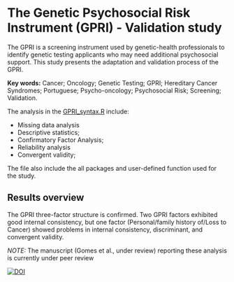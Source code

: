 # The Genetic Psychosocial Risk Instrument (GPRI) - Validation study 

The GPRI is a screening instrument used by genetic-health professionals to identify genetic testing applicants who may need additional psychosocial support. This study presents the adaptation and validation process of the GPRI. 

**Key words:** Cancer; Oncology; Genetic Testing; GPRI; Hereditary Cancer Syndromes; Portuguese; Psycho-oncology; Psychosocial Risk; Screening; Validation.

The analysis in the [GPRI_syntax.R](https://github.com/tiagodsferreira/together_repo/blob/main/GPRI_syntax.R) include:
- Missing data analysis
- Descriptive statistics;  
- Confirmatory Factor Analysis; 
- Reliability analysis
- Convergent validity; 

The file also include the all packages and user-defined function used for the study.

## Results overview
The GPRI three-factor structure is confirmed. Two GPRI factors exhibited good internal consistency, but one factor (Personal/family history of/Loss to Cancer) showed problems in internal consistency, discriminant, and convergent validity. 

*NOTE:* The manuscript (Gomes et al., under review) reporting these analysis is currently under peer review

[![DOI](https://zenodo.org/badge/DOI/10.5281/zenodo.6106770.svg)](https://doi.org/10.5281/zenodo.6106770)
